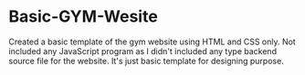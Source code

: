 # Basic-GYM-Wesite
Created a basic template of the gym website using HTML and CSS only. Not included any JavaScript program as I didn't included any type backend source file for the website. It's just basic template for designing purpose.
